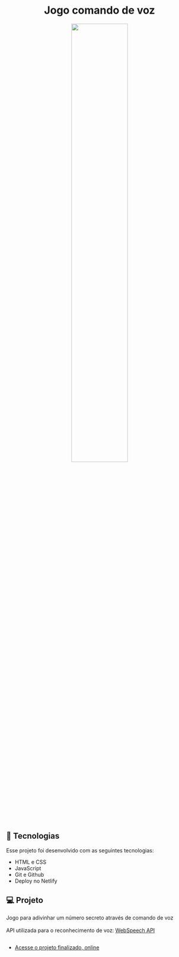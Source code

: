 <h1 align="center"> Jogo comando de voz </h1>

<p align="center">
  <img src="https://github.com/evandrodias11/my-linktree/assets/65000871/dc07a839-a257-4282-ba40-cf7ebfa4b9fd" width="55%">
</p>

## 🚀 Tecnologias

Esse projeto foi desenvolvido com as seguintes tecnologias:

- HTML e CSS
- JavaScript
- Git e Github
- Deploy no Netlify

## 💻 Projeto

Jogo para adivinhar um número secreto através de comando de voz<br><br>
API utilizada para o reconhecimento de voz: <a href="https://developer.mozilla.org/en-US/docs/Web/API/SpeechRecognition">WebSpeech API</a><br>
##
- [Acesse o projeto finalizado, online](https://jogo-web-speech-api.netlify.app/)
